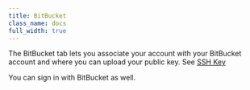 ```yaml
---
title: BitBucket
class_name: docs
full_width: true
---
```


The BitBucket tab lets you associate your account with your BitBucket account and where you can upload your public key. See [SSH Key](/docs/dashboard/settings/public-key/)

You can sign in with BitBucket as well.


